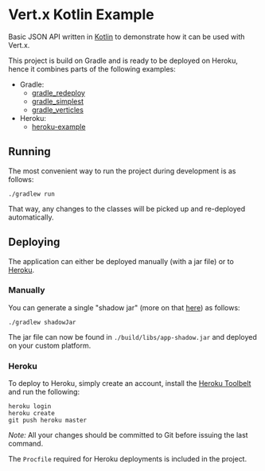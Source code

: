 # Vert.x Kotlin Example

Basic JSON API written in [Kotlin](https://kotlinlang.org/) to demonstrate how it can be used with Vert.x.

This project is build on Gradle and is ready to be deployed on Heroku, hence it combines parts of the following examples:

- Gradle:
    - [gradle_redeploy](https://github.com/vert-x3/vertx-examples/tree/master/gradle-redeploy)
    - [gradle_simplest](https://github.com/vert-x3/vertx-examples/tree/master/gradle-simplest)
    - [gradle_verticles](https://github.com/vert-x3/vertx-examples/tree/master/gradle-verticles)
- Heroku:
    - [heroku-example](https://github.com/vert-x3/vertx-examples/tree/master/heroku-example)

## Running

The most convenient way to run the project during development is as follows:

```
./gradlew run
```

That way, any changes to the classes will be picked up and re-deployed automatically.

## Deploying

The application can either be deployed manually (with a jar file) or to [Heroku](https://www.heroku.com/).

### Manually

You can generate a single "shadow jar" (more on that [here](https://github.com/johnrengelman/shadow)) as follows:

```
./gradlew shadowJar
```

The jar file can now be found in `./build/libs/app-shadow.jar` and deployed on your custom platform.

### Heroku

To deploy to Heroku, simply create an account, install the [Heroku Toolbelt](https://toolbelt.heroku.com/) and run the following:

```
heroku login
heroku create
git push heroku master
```

*Note:* All your changes should be committed to Git before issuing the last command.
 
The `Procfile` required for Heroku deployments is included in the project.
